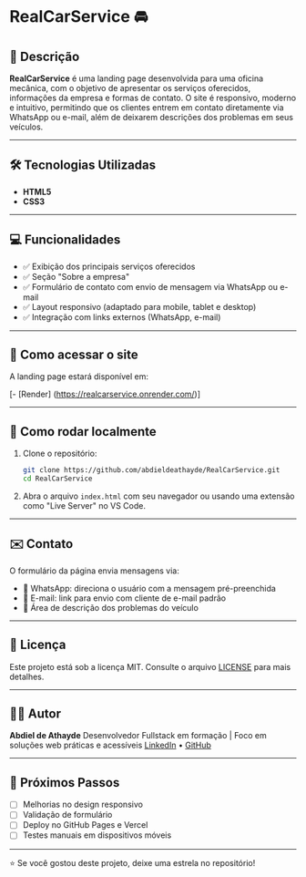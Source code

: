# RealCarService 🚘

## 📌 Descrição

**RealCarService** é uma landing page desenvolvida para uma oficina mecânica, com o objetivo de apresentar os serviços oferecidos, informações da empresa e formas de contato. O site é responsivo, moderno e intuitivo, permitindo que os clientes entrem em contato diretamente via WhatsApp ou e-mail, além de deixarem descrições dos problemas em seus veículos.

---

## 🛠 Tecnologias Utilizadas

- **HTML5**
- **CSS3**

---

## 💻 Funcionalidades

- ✅ Exibição dos principais serviços oferecidos
- ✅ Seção "Sobre a empresa"
- ✅ Formulário de contato com envio de mensagem via WhatsApp ou e-mail
- ✅ Layout responsivo (adaptado para mobile, tablet e desktop)
- ✅ Integração com links externos (WhatsApp, e-mail)

---

## 🚀 Como acessar o site

A landing page estará disponível em:

[- [Render] (https://realcarservice.onrender.com/)]

---

## 🧭 Como rodar localmente

1. Clone o repositório:

   ```bash
   git clone https://github.com/abdieldeathayde/RealCarService.git
   cd RealCarService
   ```

2. Abra o arquivo `index.html` com seu navegador ou usando uma extensão como "Live Server" no VS Code.

---

## ✉️ Contato

O formulário da página envia mensagens via:

- 📱 WhatsApp: direciona o usuário com a mensagem pré-preenchida
- 📧 E-mail: link para envio com cliente de e-mail padrão
- 📝 Área de descrição dos problemas do veículo

---

## 📄 Licença

Este projeto está sob a licença MIT. Consulte o arquivo [LICENSE](LICENSE) para mais detalhes.

---

## 👨‍💻 Autor

**Abdiel de Athayde**
Desenvolvedor Fullstack em formação | Foco em soluções web práticas e acessíveis
[LinkedIn](https://www.linkedin.com/in/abdieldeathayde) • [GitHub](https://github.com/abdieldeathayde)

---

## 🎯 Próximos Passos

- [ ] Melhorias no design responsivo
- [ ] Validação de formulário
- [ ] Deploy no GitHub Pages e Vercel
- [ ] Testes manuais em dispositivos móveis

---

⭐ Se você gostou deste projeto, deixe uma estrela no repositório!
